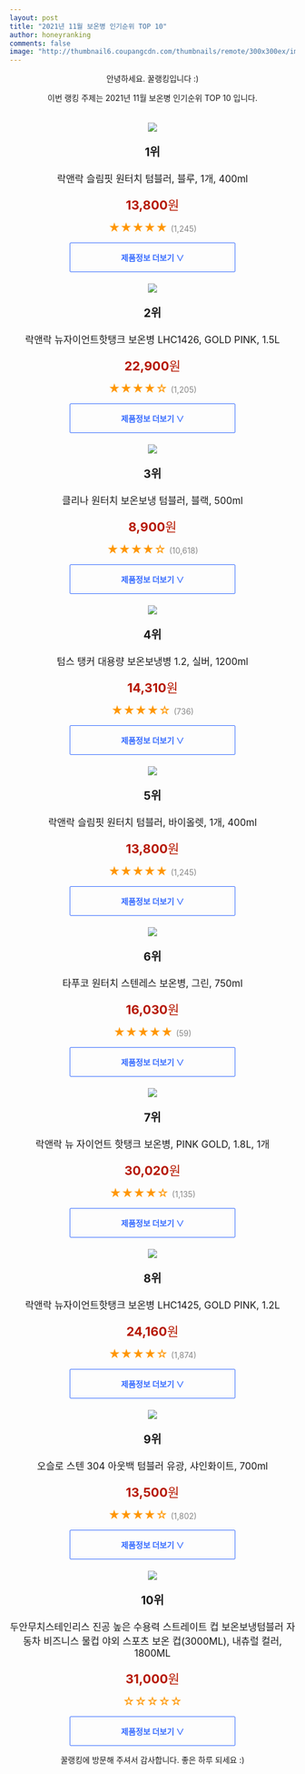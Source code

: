 ```yaml
--- 
layout: post 
title: "2021년 11월 보온병 인기순위 TOP 10" 
author: honeyranking 
comments: false 
image: "http://thumbnail6.coupangcdn.com/thumbnails/remote/300x300ex/image/retail/images/1116207052233927-046ffcd7-6852-451a-93b3-899cadd20d8a.png" 
--- 
```

<p style="text-align: center;">안녕하세요. 꿀랭킹입니다 :)</p> <p style="text-align: center;">이번 랭킹 주제는 2021년 11월 보온병 인기순위 TOP 10 입니다.</p><center><img src="http://thumbnail6.coupangcdn.com/thumbnails/remote/300x300ex/image/retail/images/1116207052233927-046ffcd7-6852-451a-93b3-899cadd20d8a.png" style="margin-top:20px" /></center> <p style="text-align: center; font-size: 20px"><b>1위</b></p> <p style="text-align: center; font-size: 17px">락앤락 슬림핏 원터치 텀블러, 블루, 1개, 400ml</p> <p style="text-align: center;"><span style="color: #b61800; font-size: 22px;"><b>13,800</b>원</span></p> <p style="text-align: center;"><span style="color: #ff9600; font-size: 20px;">★★★★★ </span><span style="color: #878787;">(1,245)</span></p> <center><a href="https://link.coupang.com/a/hoDx9"> <div style="font-size: 14px; display: inline-block; padding: 15px 90px; color: #346aff; border-radius: 2px; border: 1px solid #346aff; cursor: pointer;"><b>제품정보 더보기 &or;</b></div> </a></center><center><img src="http://thumbnail10.coupangcdn.com/thumbnails/remote/300x300ex/image/product/image/vendoritem/2018/11/05/3672302998/299b4885-0712-41ba-9e05-080fe8b41da2.jpg" style="margin-top:20px" /></center> <p style="text-align: center; font-size: 20px"><b>2위</b></p> <p style="text-align: center; font-size: 17px">락앤락 뉴자이언트핫탱크 보온병 LHC1426, GOLD PINK, 1.5L</p> <p style="text-align: center;"><span style="color: #b61800; font-size: 22px;"><b>22,900</b>원</span></p> <p style="text-align: center;"><span style="color: #ff9600; font-size: 20px;">★★★★☆ </span><span style="color: #878787;">(1,205)</span></p> <center><a href="https://link.coupang.com/a/hoDya"> <div style="font-size: 14px; display: inline-block; padding: 15px 90px; color: #346aff; border-radius: 2px; border: 1px solid #346aff; cursor: pointer;"><b>제품정보 더보기 &or;</b></div> </a></center><center><img src="http://thumbnail9.coupangcdn.com/thumbnails/remote/300x300ex/image/product/image/vendoritem/2017/09/06/3086497191/dca726f0-6c8f-4130-9c56-2a5d82e43ebf.jpg" style="margin-top:20px" /></center> <p style="text-align: center; font-size: 20px"><b>3위</b></p> <p style="text-align: center; font-size: 17px">클리나 원터치 보온보냉 텀블러, 블랙, 500ml</p> <p style="text-align: center;"><span style="color: #b61800; font-size: 22px;"><b>8,900</b>원</span></p> <p style="text-align: center;"><span style="color: #ff9600; font-size: 20px;">★★★★☆ </span><span style="color: #878787;">(10,618)</span></p> <center><a href="https://link.coupang.com/a/hoDyb"> <div style="font-size: 14px; display: inline-block; padding: 15px 90px; color: #346aff; border-radius: 2px; border: 1px solid #346aff; cursor: pointer;"><b>제품정보 더보기 &or;</b></div> </a></center><center><img src="http://thumbnail6.coupangcdn.com/thumbnails/remote/300x300ex/image/retail/images/2020/09/03/19/2/16e7317a-4b38-4079-8424-28b0991abf92.jpg" style="margin-top:20px" /></center> <p style="text-align: center; font-size: 20px"><b>4위</b></p> <p style="text-align: center; font-size: 17px">텀스 탱커 대용량 보온보냉병 1.2, 실버, 1200ml</p> <p style="text-align: center;"><span style="color: #b61800; font-size: 22px;"><b>14,310</b>원</span></p> <p style="text-align: center;"><span style="color: #ff9600; font-size: 20px;">★★★★☆ </span><span style="color: #878787;">(736)</span></p> <center><a href="https://link.coupang.com/a/hoDyc"> <div style="font-size: 14px; display: inline-block; padding: 15px 90px; color: #346aff; border-radius: 2px; border: 1px solid #346aff; cursor: pointer;"><b>제품정보 더보기 &or;</b></div> </a></center><center><img src="http://thumbnail7.coupangcdn.com/thumbnails/remote/300x300ex/image/retail/images/1114449054121867-cbd7d099-926e-4881-b1ad-3cbed3260845.png" style="margin-top:20px" /></center> <p style="text-align: center; font-size: 20px"><b>5위</b></p> <p style="text-align: center; font-size: 17px">락앤락 슬림핏 원터치 텀블러, 바이올렛, 1개, 400ml</p> <p style="text-align: center;"><span style="color: #b61800; font-size: 22px;"><b>13,800</b>원</span></p> <p style="text-align: center;"><span style="color: #ff9600; font-size: 20px;">★★★★★ </span><span style="color: #878787;">(1,245)</span></p> <center><a href="https://link.coupang.com/a/hoDyd"> <div style="font-size: 14px; display: inline-block; padding: 15px 90px; color: #346aff; border-radius: 2px; border: 1px solid #346aff; cursor: pointer;"><b>제품정보 더보기 &or;</b></div> </a></center><center><img src="http://thumbnail10.coupangcdn.com/thumbnails/remote/300x300ex/image/retail/images/2020/09/28/21/0/f0de0b4e-d55a-4701-a519-e30907d9925b.jpg" style="margin-top:20px" /></center> <p style="text-align: center; font-size: 20px"><b>6위</b></p> <p style="text-align: center; font-size: 17px">타푸코 원터치 스텐레스 보온병, 그린, 750ml</p> <p style="text-align: center;"><span style="color: #b61800; font-size: 22px;"><b>16,030</b>원</span></p> <p style="text-align: center;"><span style="color: #ff9600; font-size: 20px;">★★★★★ </span><span style="color: #878787;">(59)</span></p> <center><a href="https://link.coupang.com/a/hoDye"> <div style="font-size: 14px; display: inline-block; padding: 15px 90px; color: #346aff; border-radius: 2px; border: 1px solid #346aff; cursor: pointer;"><b>제품정보 더보기 &or;</b></div> </a></center><center><img src="http://thumbnail9.coupangcdn.com/thumbnails/remote/300x300ex/image/product/image/vendoritem/2018/11/16/3672302789/16ca3f62-fe67-4623-aebf-eb87c8330a9b.jpg" style="margin-top:20px" /></center> <p style="text-align: center; font-size: 20px"><b>7위</b></p> <p style="text-align: center; font-size: 17px">락앤락 뉴 자이언트 핫탱크 보온병, PINK GOLD, 1.8L, 1개</p> <p style="text-align: center;"><span style="color: #b61800; font-size: 22px;"><b>30,020</b>원</span></p> <p style="text-align: center;"><span style="color: #ff9600; font-size: 20px;">★★★★☆ </span><span style="color: #878787;">(1,135)</span></p> <center><a href="https://link.coupang.com/a/hoDyf"> <div style="font-size: 14px; display: inline-block; padding: 15px 90px; color: #346aff; border-radius: 2px; border: 1px solid #346aff; cursor: pointer;"><b>제품정보 더보기 &or;</b></div> </a></center><center><img src="http://thumbnail6.coupangcdn.com/thumbnails/remote/300x300ex/image/product/image/vendoritem/2018/11/08/3672302720/9b538b7c-31f5-4d4f-a7eb-71697bba077b.jpg" style="margin-top:20px" /></center> <p style="text-align: center; font-size: 20px"><b>8위</b></p> <p style="text-align: center; font-size: 17px">락앤락 뉴자이언트핫탱크 보온병 LHC1425, GOLD PINK, 1.2L</p> <p style="text-align: center;"><span style="color: #b61800; font-size: 22px;"><b>24,160</b>원</span></p> <p style="text-align: center;"><span style="color: #ff9600; font-size: 20px;">★★★★☆ </span><span style="color: #878787;">(1,874)</span></p> <center><a href="https://link.coupang.com/a/hoDyg"> <div style="font-size: 14px; display: inline-block; padding: 15px 90px; color: #346aff; border-radius: 2px; border: 1px solid #346aff; cursor: pointer;"><b>제품정보 더보기 &or;</b></div> </a></center><center><img src="http://thumbnail10.coupangcdn.com/thumbnails/remote/300x300ex/image/product/image/vendoritem/2018/11/09/3738661253/f6b33b2f-7411-45da-9aa3-cc555979280e.jpg" style="margin-top:20px" /></center> <p style="text-align: center; font-size: 20px"><b>9위</b></p> <p style="text-align: center; font-size: 17px">오슬로 스텐 304 아웃백 텀블러 유광, 샤인화이트, 700ml</p> <p style="text-align: center;"><span style="color: #b61800; font-size: 22px;"><b>13,500</b>원</span></p> <p style="text-align: center;"><span style="color: #ff9600; font-size: 20px;">★★★★☆ </span><span style="color: #878787;">(1,802)</span></p> <center><a href="https://link.coupang.com/a/hoDyi"> <div style="font-size: 14px; display: inline-block; padding: 15px 90px; color: #346aff; border-radius: 2px; border: 1px solid #346aff; cursor: pointer;"><b>제품정보 더보기 &or;</b></div> </a></center><center><img src="http://thumbnail7.coupangcdn.com/thumbnails/remote/300x300ex/image/vendor_inventory/0be6/045f00d94f9821b1ebdb5029a6672e8204bd73e35de7f95f416c94caa40b.png" style="margin-top:20px" /></center> <p style="text-align: center; font-size: 20px"><b>10위</b></p> <p style="text-align: center; font-size: 17px">두안무치스테인리스 진공 높은 수용력 스트레이트 컵 보온보냉텀블러 자동차 비즈니스 물컵 야외 스포츠 보온 컵(3000ML), 내츄럴 컬러, 1800ML</p> <p style="text-align: center;"><span style="color: #b61800; font-size: 22px;"><b>31,000</b>원</span></p> <p style="text-align: center;"><span style="color: #ff9600; font-size: 20px;">☆☆☆☆☆ </span><span style="color: #878787;"></span></p> <center><a href="https://link.coupang.com/a/hoDyj"> <div style="font-size: 14px; display: inline-block; padding: 15px 90px; color: #346aff; border-radius: 2px; border: 1px solid #346aff; cursor: pointer;"><b>제품정보 더보기 &or;</b></div> </a></center> <p style="text-align: center;">꿀랭킹에 방문해 주셔서 감사합니다. 좋은 하루 되세요 :)</p>
